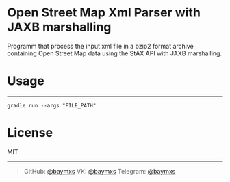 # Open Street Map Xml Parser with JAXB marshalling
Programm that process the input xml file in a bzip2 format archive containing Open Street Map data using the StAX API with JAXB marshalling.
# Usage
---
`gradle run --args "FILE_PATH"`

# License
MIT

----
> GitHub: [@baymxs](https://github.com/Baymxs) 
> VK: [@baymxs](https://vk.com/baymxs)
> Telegram: [@baymxs](https://t.me/baymxs)
